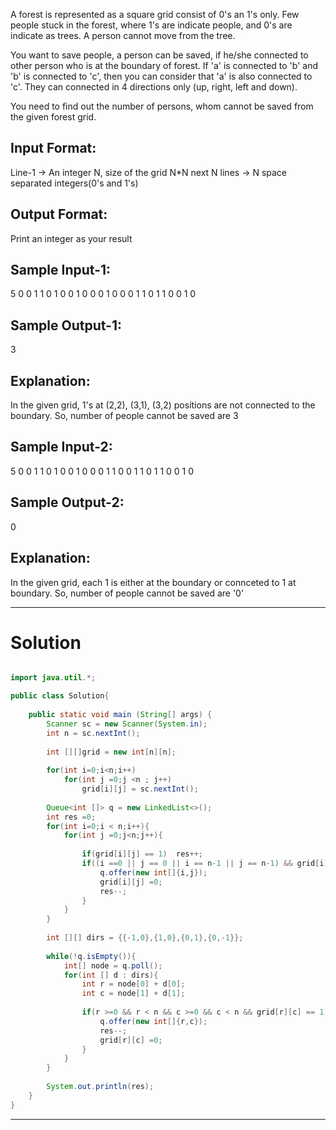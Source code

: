 A forest is represented as a square grid consist of 0's an 1's only.
Few people stuck in the forest, where 1's are indicate people, 
and 0's are indicate as trees. A person cannot move from the tree.

You want to save people, a person can be saved, if he/she connected to other 
person who is at the boundary of forest.
If 'a' is connected to 'b' and 'b' is connected to 'c',
then you can consider that 'a' is also connected to 'c'. 
They can connected in 4 directions only (up, right, left and down).

You need to find out the number of persons, whom cannot be saved from 
the given forest grid.


Input Format:
-------------
Line-1 -> An integer N, size of the grid N*N
next N lines -> N space separated integers(0's and 1's)

Output Format:
--------------
Print an integer as your result


Sample Input-1:
---------------
5
0 0 1 1 0
1 0 0 1 0
0 0 1 0 0
0 1 1 0 1
1 0 0 1 0

Sample Output-1:
----------------
3

Explanation:
------------
In the given grid, 1's at (2,2), (3,1), (3,2) positions are not connected 
to the boundary. So, number of people cannot be saved are 3

Sample Input-2:
---------------
5
0 0 1 1 0
1 0 0 1 0
0 0 1 1 0
0 1 1 0 1
1 0 0 1 0

Sample Output-2:
----------------
0

Explanation:
------------
In the given grid, each 1 is either at the boundary or connceted to 1 at boundary.
So, number of people cannot be saved are '0'


---
# Solution

```java

import java.util.*;

public class Solution{
    
    public static void main (String[] args) {
        Scanner sc = new Scanner(System.in);
        int n = sc.nextInt();
        
        int [][]grid = new int[n][n];
        
        for(int i=0;i<n;i++)
            for(int j =0;j <n ; j++)
                grid[i][j] = sc.nextInt();
                
        Queue<int []> q = new LinkedList<>();
        int res =0;
        for(int i=0;i < n;i++){
            for(int j =0;j<n;j++){
                
                if(grid[i][j] == 1)  res++;
                if((i ==0 || j == 0 || i == n-1 || j == n-1) && grid[i][j] == 1) {
                    q.offer(new int[]{i,j});
                    grid[i][j] =0;
                    res--;
                }
            }
        }
        
        int [][] dirs = {{-1,0},{1,0},{0,1},{0,-1}};
        
        while(!q.isEmpty()){
            int[] node = q.poll();
            for(int [] d : dirs){
                int r = node[0] + d[0];
                int c = node[1] + d[1];
                
                if(r >=0 && r < n && c >=0 && c < n && grid[r][c] == 1){
                    q.offer(new int[]{r,c});
                    res--;
                    grid[r][c] =0;
                }
            }
        }
        
        System.out.println(res);
    }
}
```

---
